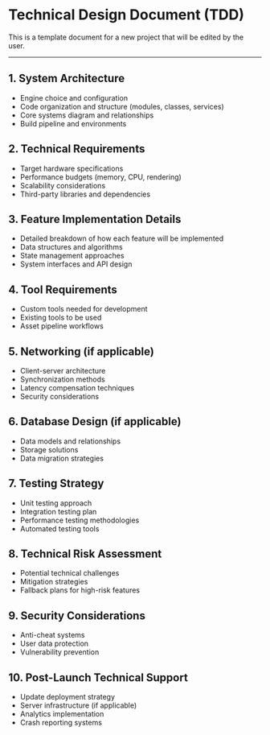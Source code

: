 # Technical Design Document (TDD)

This is a template document for a new project that will be edited by the user. 

---

## 1. System Architecture

- Engine choice and configuration
- Code organization and structure (modules, classes, services)
- Core systems diagram and relationships
- Build pipeline and environments

## 2. Technical Requirements

- Target hardware specifications
- Performance budgets (memory, CPU, rendering)
- Scalability considerations
- Third-party libraries and dependencies

## 3. Feature Implementation Details

- Detailed breakdown of how each feature will be implemented
- Data structures and algorithms
- State management approaches
- System interfaces and API design

## 4. Tool Requirements

- Custom tools needed for development
- Existing tools to be used
- Asset pipeline workflows

## 5. Networking (if applicable)

- Client-server architecture
- Synchronization methods
- Latency compensation techniques
- Security considerations

## 6. Database Design (if applicable)

- Data models and relationships
- Storage solutions
- Data migration strategies

## 7. Testing Strategy

- Unit testing approach
- Integration testing plan
- Performance testing methodologies
- Automated testing tools

## 8. Technical Risk Assessment

- Potential technical challenges
- Mitigation strategies
- Fallback plans for high-risk features

## 9. Security Considerations

- Anti-cheat systems
- User data protection
- Vulnerability prevention

## 10. Post-Launch Technical Support

- Update deployment strategy
- Server infrastructure (if applicable)
- Analytics implementation
- Crash reporting systems